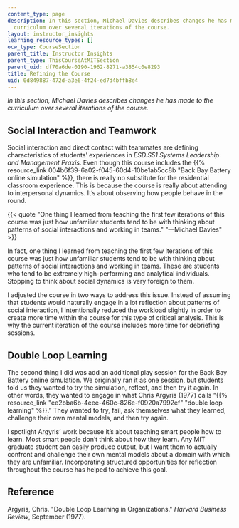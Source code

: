 ```yaml
---
content_type: page
description: In this section, Michael Davies describes changes he has made to the
  curriculum over several iterations of the course.
layout: instructor_insights
learning_resource_types: []
ocw_type: CourseSection
parent_title: Instructor Insights
parent_type: ThisCourseAtMITSection
parent_uid: df70a6de-0190-1962-8271-a3854c0e8293
title: Refining the Course
uid: 0d849887-472d-a3e6-4f24-ed7d4bffb8e4
---
```


_In this section, Michael Davies describes changes he has made to the curriculum over several iterations of the course._

Social Interaction and Teamwork 
--------------------------------

Social interaction and direct contact with teammates are defining characteristics of students’ experiences in _ESD.S51 Systems Leadership and Management Praxis_. Even though this course includes the {{% resource_link 004b6f39-6a02-f045-60d4-10be1ab5cc8b "Back Bay Battery online simulation" %}}, there is really no substitute for the residential classroom experience. This is because the course is really about attending to interpersonal dynamics. It’s about observing how people behave in the round.

{{< quote "One thing I learned from teaching the first few iterations of this course was just how unfamiliar students tend to be with thinking about patterns of social interactions and working in teams." "—Michael Davies" >}}

In fact, one thing I learned from teaching the first few iterations of this course was just how unfamiliar students tend to be with thinking about patterns of social interactions and working in teams. These are students who tend to be extremely high-performing and analytical individuals. Stopping to think about social dynamics is very foreign to them.

I adjusted the course in two ways to address this issue. Instead of assuming that students would naturally engage in a lot reflection about patterns of social interaction, I intentionally reduced the workload slightly in order to create more time within the course for this type of critical analysis. This is why the current iteration of the course includes more time for debriefing sessions.

Double Loop Learning
--------------------

The second thing I did was add an additional play session for the Back Bay Battery online simulation. We originally ran it as one session, but students told us they wanted to try the simulation, reflect, and then try it again. In other words, they wanted to engage in what Chris Argyris (1977) calls “{{% resource_link "ee2bba6b-4eee-460c-826e-f0920a7992ef" "double loop learning" %}}.” They wanted to try, fail, ask themselves what they learned, challenge their own mental models, and then try again.

I spotlight Argyris’ work because it’s about teaching smart people how to learn. Most smart people don’t think about how they learn. Any MIT graduate student can easily produce output, but I want them to actually confront and challenge their own mental models about a domain with which they are unfamiliar. Incorporating structured opportunities for reflection throughout the course has helped to achieve this goal.

Reference
---------

Argyris, Chris. "Double Loop Learning in Organizations." _Harvard Business Review_, September (1977).